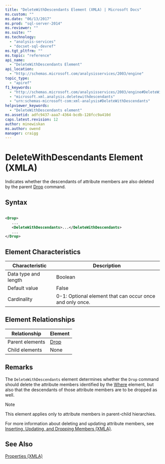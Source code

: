 ```yaml
---
title: "DeleteWithDescendants Element (XMLA) | Microsoft Docs"
ms.custom: ""
ms.date: "06/13/2017"
ms.prod: "sql-server-2014"
ms.reviewer: ""
ms.suite: ""
ms.technology: 
  - "analysis-services"
  - "docset-sql-devref"
ms.tgt_pltfrm: ""
ms.topic: "reference"
api_name: 
  - "DeleteWithDescendants Element"
api_location: 
  - "http://schemas.microsoft.com/analysisservices/2003/engine"
topic_type: 
  - "apiref"
f1_keywords: 
  - "http://schemas.microsoft.com/analysisservices/2003/engine#DeleteWithDescendants"
  - "microsoft.xml.analysis.deletewithdescendants"
  - "urn:schemas-microsoft-com:xml-analysis#DeleteWithDescendants"
helpviewer_keywords: 
  - "DeleteWithDescendants element"
ms.assetid: adfc9437-aaa7-4364-bcdb-128fcc9a410d
caps.latest.revision: 12
author: minewiskan
ms.author: owend
manager: craigg
---
```

# DeleteWithDescendants Element (XMLA)
  Indicates whether the descendants of attribute members are also deleted by the parent [Drop](../xml-elements-commands/drop-element-xmla.md) command.  
  
## Syntax  
  
```xml  
  
<Drop>  
   ...  
   <DeleteWithDescendants>...</DeleteWithDescendants>  
   ...  
</Drop>  
```  
  
## Element Characteristics  
  
|Characteristic|Description|  
|--------------------|-----------------|  
|Data type and length|Boolean|  
|Default value|False|  
|Cardinality|0-1: Optional element that can occur once and only once.|  
  
## Element Relationships  
  
|Relationship|Element|  
|------------------|-------------|  
|Parent elements|[Drop](../xml-elements-commands/drop-element-xmla.md)|  
|Child elements|None|  
  
## Remarks  
 The `DeleteWithDescendants` element determines whether the `Drop` command should delete the attribute members identified by the [Where](where-element-xmla.md) element, but also that the descendants of those attribute members are to be dropped as well.  
  
> [!NOTE]  
>  This element applies only to attribute members in parent-child hierarchies.  
  
 For more information about deleting and updating attribute members, see [Inserting, Updating, and Dropping Members &#40;XMLA&#41;](../../multidimensional-models-scripting-language-assl-xmla/inserting-updating-and-dropping-members-xmla.md).  
  
## See Also  
 [Properties &#40;XMLA&#41;](xml-elements-properties.md)  
  
  
